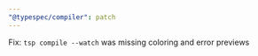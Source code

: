 ```yaml
---
"@typespec/compiler": patch
---
```


Fix: `tsp compile --watch` was missing coloring and error previews
